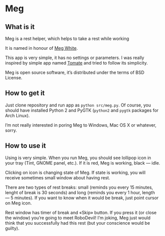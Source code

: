# Meg

## What is it

Meg is a rest helper, which helps to take a rest while working

It is named in honour of [Meg White](http://en.wikipedia.org/wiki/Meg_White).

This app is very simple, it has no settings or parameters. I was really 
inspired by simple app named [Tomate](https://gitorious.org/tomate) and 
tried to follow its simplicity.

Meg is open source software, it’s distributed under the terms of BSD License.

## How to get it

Just clone repository and run app as `python src/meg.py`. Of course, 
you should have installed Python 2 and PyGTK (`python2` and `pygtk` packages 
for Arch Linux).

I’m not really interested in poring Meg to Windows, Mac OS X or whatever, sorry.

## How to use it

Using is very simple. When you run Meg, you should see lollipop icon in your 
tray (Tint, GNOME panel, etc.). If it is red, Meg is working, black — idle.

Clicking on icon is changing state of Meg. If state is working, you will 
receive sometimes small window about having rest.

There are two types of rest breaks: small (reminds you every 15 minutes, 
lenght of break is 30 seconds) and long (reminds you every 1 hour, 
length — 5 minutes). If you want to know when it would be break, just point 
cursor on Meg icon.

Rest window has timer of break and «Skip» button. If you press it (or close 
the window) you’re going to meet RoboDevil! I’m joking, Meg just would 
think that you successfully had this rest (but your conscience would be guilty).
